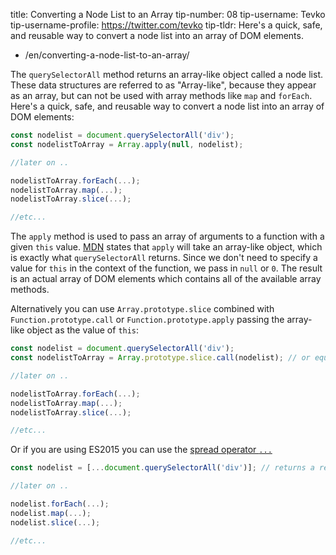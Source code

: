 title: Converting a Node List to an Array
tip-number: 08
tip-username: Tevko
tip-username-profile: https://twitter.com/tevko
tip-tldr: Here's a quick, safe, and reusable way to convert a node list into an array of DOM elements.

- /en/converting-a-node-list-to-an-array/

The `querySelectorAll` method returns an array-like object called a node list. These data structures are referred to as "Array-like", because they appear as an array, but can not be used with array methods like `map` and `forEach`. Here's a quick, safe, and reusable way to convert a node list into an array of DOM elements:

```javascript
const nodelist = document.querySelectorAll('div');
const nodelistToArray = Array.apply(null, nodelist);

//later on ..

nodelistToArray.forEach(...);
nodelistToArray.map(...);
nodelistToArray.slice(...);

//etc...
```

The `apply` method is used to pass an array of arguments to a function with a given `this` value. [MDN](https://developer.mozilla.org/en-US/docs/Web/JavaScript/Reference/Global_Objects/Function/apply) states that `apply` will take an array-like object, which is exactly what `querySelectorAll` returns. Since we don't need to specify a value for `this` in the context of the function, we pass in `null` or `0`. The result is an actual array of DOM elements which contains all of the available array methods.

Alternatively you can use `Array.prototype.slice` combined with `Function.prototype.call` or `Function.prototype.apply` passing the array-like object as the value of `this`:

```javascript
const nodelist = document.querySelectorAll('div');
const nodelistToArray = Array.prototype.slice.call(nodelist); // or equivalently Array.prototype.slice.apply(nodelist);

//later on ..

nodelistToArray.forEach(...);
nodelistToArray.map(...);
nodelistToArray.slice(...);

//etc...
```

Or if you are using ES2015 you can use the [spread operator `...`](https://developer.mozilla.org/en-US/docs/Web/JavaScript/Reference/Operators/Spread_operator)

```js
const nodelist = [...document.querySelectorAll('div')]; // returns a real array

//later on ..

nodelist.forEach(...);
nodelist.map(...);
nodelist.slice(...);

//etc...
```
